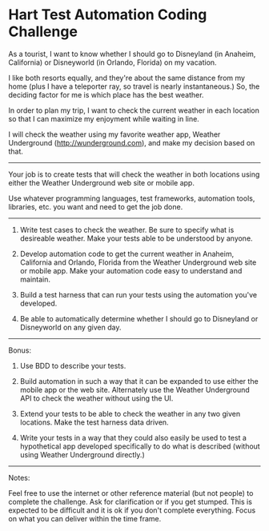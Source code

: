 # Hart Test Automation Coding Challenge

As a tourist, I want to know whether I should go to Disneyland (in Anaheim, California) or Disneyworld (in Orlando, Florida) on my vacation.  

I like both resorts equally, and they're about the same distance from my home (plus I have a teleporter ray, so travel is nearly instantaneous.) So, the deciding factor for me is which place has the best weather.

In order to plan my trip, I want to check the current weather in each location so that I can maximize my enjoyment while waiting in line.

I will check the weather using my favorite weather app, Weather Underground (http://wunderground.com), and make my decision based on that.


*** 


Your job is to create tests that will check the weather in both locations using either the Weather Underground web site or mobile app.  

Use whatever programming languages, test frameworks, automation tools, libraries, etc. you want and need to get the job done. 


***


1. Write test cases to check the weather.  Be sure to specify what is desireable weather.  Make your tests able to be understood by anyone.

2. Develop automation code to get the current weather in Anaheim, California and Orlando, Florida from the Weather Underground web site or mobile app.  Make your automation code easy to understand and maintain.

3. Build a test harness that can run your tests using the automation you've developed. 

4. Be able to automatically determine whether I should go to Disneyland or Disneyworld on any given day.


***


Bonus:

1. Use BDD to describe your tests.

2. Build automation in such a way that it can be expanded to use either the mobile app or the web site.  Alternately use the Weather Underground API to check the weather without using the UI.

3. Extend your tests to be able to check the weather in any two given locations.  Make the test harness data driven.

4. Write your tests in a way that they could also easily be used to test a hypothetical app developed specifically to do what is described (without using Weather Underground directly.)


***


Notes:

Feel free to use the internet or other reference material (but not people) to complete the challenge.  Ask for clarification or if you get stumped.  This is expected to be difficult and it is ok if you don't complete everything.  Focus on what you can deliver within the time frame.